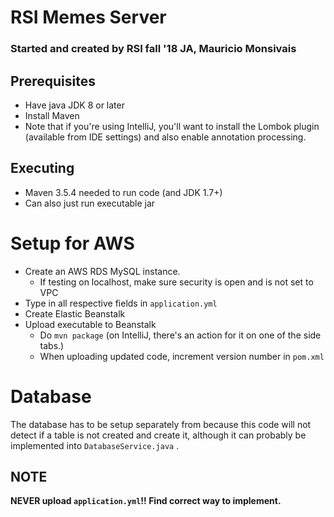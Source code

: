 # RSI Memes Server
### Started and created by RSI fall '18 JA, Mauricio Monsivais

## Prerequisites
- Have java JDK 8 or later
- Install Maven
- Note that if you're using IntelliJ, you'll want to install the Lombok plugin (available from IDE settings) and also
enable annotation processing.

## Executing
* Maven 3.5.4 needed to run code (and JDK 1.7+)
* Can also just run executable jar

# Setup for AWS
* Create an AWS RDS MySQL instance.
    * If testing on localhost, make sure security  is open and is not set to VPC
* Type in all respective fields in `application.yml`
* Create Elastic Beanstalk
* Upload executable to Beanstalk
  * Do `mvn package` (on IntelliJ, there's an action for it on one of the side tabs.)
  * When uploading updated code, increment version number in `pom.xml`

# Database
The database has to be setup separately from because this code will not detect if a table is not created
and create it, although it can probably be implemented into `DatabaseService.java` . 

## NOTE
**NEVER upload `application.yml`!! Find correct way to implement.**
